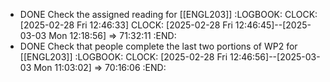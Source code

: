- DONE Check the assigned reading for [[ENGL203]]
  :LOGBOOK:
  CLOCK: [2025-02-28 Fri 12:46:33]
  CLOCK: [2025-02-28 Fri 12:46:45]--[2025-03-03 Mon 12:18:56] =>  71:32:11
  :END:
- DONE Check that people complete the last two portions of WP2 for [[ENGL203]]
  :LOGBOOK:
  CLOCK: [2025-02-28 Fri 12:46:56]--[2025-03-03 Mon 11:03:02] =>  70:16:06
  :END: